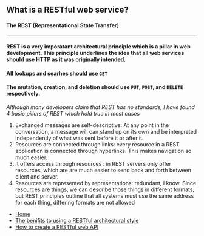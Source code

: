 ## What is a RESTful web service?
#### The REST (Representational State Transfer)
-------

#### REST is a very imporatant architectural principle which is a pillar in web development. This principle underlines the idea that all web services should use HTTP as it was originally intended. 

#### All lookups and searhes should use `GET`
#### The mutation, creation, and deletion should use `PUT`, `POST`, and `DELETE` respectively.

*Although many developers claim that REST has no standards, I have found 4 basic pillars of REST which hold true in most cases* 
1) Exchanged messages are self-descriptive: At any point in the conversation, a message will can stand up on its own and be interpreted independently of what was sent before it or after it.
2) Resources are connected through links: every resource in a REST application is connected through hyperlinks. This makes navigation so much easier.
3) It offers access through resources : in REST servers only offer resources, which are are much easier to send back and forth between client and server.
4) Resources are represented by representations: redundant, I know. Since resources are things, we can describe those things in different formats, but REST principles outline that all systems must use the same address for each thing, differing formats are not allowed



* [Home](https://github.com/AbdulEldarrat/Digital_Media_Final_Project-REST_Architecture/blob/master/README.md)
* [The benifits to using a RESTful architectural style](https://github.com/AbdulEldarrat/Digital_Media_Final_Project-REST_Architecture/blob/master/RESTful%20benefits.md)
* [How to create a RESTful web API](https://github.com/AbdulEldarrat/Digital_Media_Final_Project-REST_Architecture/blob/master/How%20to%20create%20a%20RESTful%20API)
